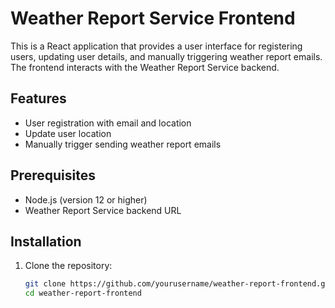 # Weather Report Service Frontend

This is a React application that provides a user interface for registering users, updating user details, and manually triggering weather report emails. The frontend interacts with the Weather Report Service backend.

## Features

- User registration with email and location
- Update user location
- Manually trigger sending weather report emails

## Prerequisites

- Node.js (version 12 or higher)
- Weather Report Service backend URL

## Installation

1. Clone the repository:

   ```bash
   git clone https://github.com/yourusername/weather-report-frontend.git
   cd weather-report-frontend

